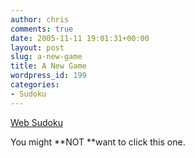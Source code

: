 ```yaml
---
author: chris
comments: true
date: 2005-11-11 19:01:31+00:00
layout: post
slug: a-new-game
title: A New Game
wordpress_id: 199
categories:
- Sudoku
---
```


[Web Sudoku](http://www.websudoku.com/)

You might **NOT **want to click this one.
